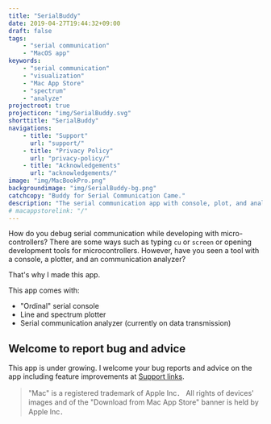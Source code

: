 ```yaml
---
title: "SerialBuddy"
date: 2019-04-27T19:44:32+09:00
draft: false
tags:
    - "serial communication"
    - "MacOS app"
keywords:
    - "serial communication"
    - "visualization"
    - "Mac App Store"
    - "spectrum"
    - "analyze"
projectroot: true
projecticon: "img/SerialBuddy.svg"
shorttitle: "SerialBuddy"
navigations:
    - title: "Support"
      url: "support/"
    - title: "Privacy Policy"
      url: "privacy-policy/"
    - title: "Acknowledgements"
      url: "acknowledgements/"
image: "img/MacBookPro.png"
backgroundimage: "img/SerialBuddy-bg.png"
catchcopy: "Buddy for Serial Communication Came."
description: "The serial communication app with console, plot, and analyzer for Mac."
# macappstorelink: "/"
---
```


How do you debug serial communication while developing with micro-controllers?
There are some ways such as typing `cu` or `screen` or opening development tools for microcontrollers.
However, have you seen a tool with a console, a plotter, and an communication analyzer?

That's why I made this app.

This app comes with:

- "Ordinal" serial console
- Line and spectrum plotter
- Serial communication analyzer (currently on data transmission)

## Welcome to report bug and advice

This app is under growing.
I welcome your bug reports and advice on the app including feature improvements at [Support links](support/).

> "Mac" is a registered trademark of Apple Inc．
> All rights of devices' images and of the "Download from Mac App Store" banner is held by Apple Inc．
